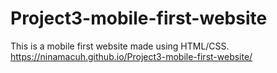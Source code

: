 # Project3-mobile-first-website
This is a mobile first website made using HTML/CSS.
https://ninamacuh.github.io/Project3-mobile-first-website/
